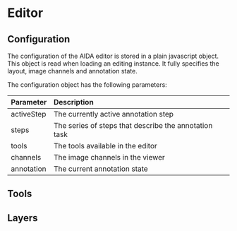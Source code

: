 # Editor

## Configuration

The configuration of the AIDA editor is stored in a plain javascript object.
This object is read when loading an editing instance. It fully specifies the
layout, image channels and annotation state.

The configuration object has the following parameters:

| Parameter         | Description                                              |
| :---------------- |:-------------------------------------------------------- |
| activeStep        | The currently active annotation step                     |
| steps             | The series of steps that describe the annotation task    |
| tools             | The tools available in the editor                        |
| channels          | The image channels in the viewer                         |
| annotation        | The current annotation state                             |

## Tools

## Layers
